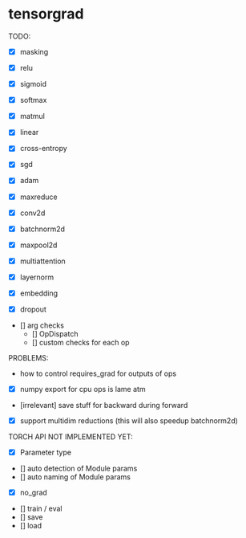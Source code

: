 # tensorgrad
TODO:
- [x] masking
- [x] relu
- [x] sigmoid
- [x] softmax
- [x] matmul
- [x] linear
- [x] cross-entropy
- [x] sgd
- [x] adam

- [x] maxreduce
- [x] conv2d
- [x] batchnorm2d
- [x] maxpool2d

- [x] multiattention
- [x] layernorm
- [x] embedding
- [x] dropout

- [] arg checks
    - [] OpDispatch
    - [] custom checks for each op

PROBLEMS:
- how to control requires_grad for outputs of ops
- [x] numpy export for cpu ops is lame atm
- [irrelevant] save stuff for backward during forward
- [x] support multidim reductions (this will also speedup batchnorm2d)

TORCH API NOT IMPLEMENTED YET:
- [x] Parameter type
- [] auto detection of Module params
- [] auto naming of Module params
- [x] no_grad
- [] train / eval
- [] save
- [] load
